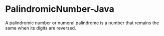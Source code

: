 # PalindromicNumber-Java

A palindromic number or numeral palindrome is a number that remains the same when its digits are reversed.
